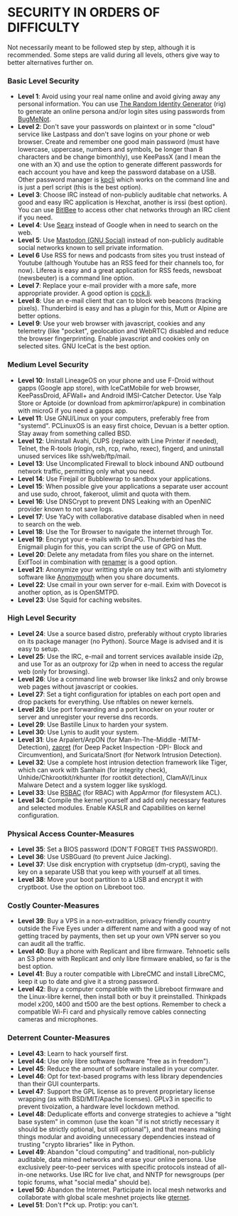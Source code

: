 # SECURITY IN ORDERS OF DIFFICULTY

Not necessarily meant to be followed step by step, although it is recommended. Some steps are valid during all levels, others give way to better alternatives further on.

### Basic Level Security

* __Level 1__: Avoid using your real name online and avoid giving away any personal information. You can use [The Random Identity Generator](http://rig.sourceforge.net/) (rig) to generate an online persona and/or login sites using passwords from [BugMeNot](http://bugmenot.com).
* __Level 2__: Don't save your passwords on plaintext or in some "cloud" service like Lastpass and don't save logins on your phone or web browser. Create and remember one good main password (must have lowercase, uppercase, numbers and symbols, be longer than 8 characters and be change bimonthly), use KeePassX (and I mean the one with an X) and use the option to generate different passwords for each account you have and keep the password database on a USB. Other password manager is [kpcli](https://github.com/alecsammon/kpcli) which works on the command line and is just a perl script (this is the best option).
* __Level 3__: Choose IRC instead of non-publicly auditable chat networks. A good and easy IRC application is Hexchat, another is irssi (best option). You can use [BitlBee](https://wiki.bitlbee.org/) to access other chat networks through an IRC client if you need.
* __Level 4__: Use [Searx](https://github.com/asciimoo/searx/wiki/Searx-instances) instead of Google when in need to search on the web.
* __Level 5__: Use [Mastodon (GNU Social)](https://joinmastodon.org/) instead of non-publicly auditable social networks known to sell private information.
* __Level 6__ Use RSS for news and podcasts from sites you trust instead of Youtube (although Youtube has an RSS feed for their channels too, for now). Liferea is easy and a great application for RSS feeds, newsboat (newsbeuter) is a command line option.
* __Level 7__: Replace your e-mail provider with a more safe, more appropriate provider. A good option is [cock.li](https://cock.li/).
* __Level 8__: Use an e-mail client that can to block web beacons (tracking pixels). Thunderbird is easy and has a plugin for this, Mutt or Alpine are better options.
* __Level 9__: Use your web browser with javascript, cookies and any telemetry (like "pocket", geolocation and WebRTC) disabled and reduce the browser fingerprinting. Enable javascript and cookies only on selected sites. GNU IceCat is the best option.

### Medium Level Security

* __Level 10__: Install LineageOS on your phone and use F-Droid without gapps (Google app store), with IceCatMobile for web browser, KeePassDroid, AFWall+ and Android IMSI-Catcher Detector. Use Yalp Store or Aptoide (or download from apkmirror/apkpure) in combination with microG if you need a gapps app.
* __Level 11__: Use GNU/Linux on your computers, preferably free from "systemd". PCLinuxOS is an easy first choice, Devuan is a better option. Stay away from something called BSD.
* __Level 12__: Uninstall Avahi, CUPS (replace with Line Printer if needed), Telnet, the R-tools (rlogin, rsh, rcp, rwho, rexec), fingerd, and uninstall unused services like ssh/web/ftp/mail.
* __Level 13__: Use Uncomplicated Firewall to block inbound AND outbound network traffic, permitting only what you need.
* __Level 14__: Use Firejail or Bubblewrap to sandbox your applications.
* __Level 15__: When possible give your applications a separate user account and use sudo, chroot, fakeroot, ulimit and quota with them.
* __Level 16__: Use DNSCrypt to prevent DNS Leaking with an OpenNIC provider known to not save logs.
* __Level 17__: Use YaCy with collaborative database disabled when in need to search on the web.
* __Level 18__: Use the Tor Browser to navigate the internet through Tor.
* __Level 19__: Encrypt your e-mails with GnuPG. Thunderbird has the Enigmail plugin for this, you can script the use of GPG on Mutt.
* __Level 20__: Delete any metadata from files you share on the internet. ExifTool in combination with [renamer](https://github.com/CaptainBlacklace/Renamer) is a good option.
* __Level 21__: Anonymize your writting style on any text with anti stylometry software like [Anonymouth](https://github.com/psal/anonymouth) when you share documents.
* __Level 22__: Use cmail in your own server for e-mail. Exim with Dovecot is another option, as is OpenSMTPD.
* __Level 23__: Use Squid for caching websites.

### High Level Security

* __Level 24__: Use a source based distro, preferably without crypto libraries on its package manager (no Python). Source Mage is advised and it is easy to setup.
* __Level 25__: Use the IRC, e-mail and torrent services available inside i2p, and use Tor as an outproxy for i2p when in need to access the regular web (only for browsing).
* __Level 26__: Use a command line web browser like links2 and only browse web pages without javascript or cookies.
* __Level 27__: Set a tight configuration for iptables on each port open and drop packets for everything. Use nftables on newer kernels.
* __Level 28__: Use port forwarding and a port knocker on your router or server and unregister your reverse dns records.
* __Level 29__: Use Bastille Linux to harden your system.
* __Level 30__: Use Lynis to audit your system.
* __Level 31__: Use Arpalert/ArpON (for Man-In-The-Middle -MITM- Detection), [zapret](https://github.com/bol-van/zapret) (for Deep Packet Inspection -DPI- Block and Circumvention), and Suricata/Snort (for Network Intrusion Detection).
* __Level 32__: Use a complete host intrusion detection framework like Tiger, which can work with Samhain (for integrity check), Unhide/Chkrootkit/rkhunter (for rootkit detection), ClamAV/Linux Malware Detect and a system logger like sysklogd.
* __Level 33__: Use [RSBAC](https://www.rsbac.org/) (for RBAC) with AppArmor (for filesystem ACL).
* __Level 34__: Compile the kernel yourself and add only necessary features and selected modules. Enable KASLR and Capabilities on kernel configuration.

### Physical Access Counter-Measures

* __Level 35__: Set a BIOS password (DON'T FORGET THIS PASSWORD!).
* __Level 36__: Use USBGuard (to prevent Juice Jacking).
* __Level 37__: Use disk encryption with cryptsetup (dm-crypt), saving the key on a separate USB that you keep with yourself at all times.
* __Level 38__: Move your boot partition to a USB and encrypt it with cryptboot. Use the option on Libreboot too.

### Costly Counter-Measures

* __Level 39__: Buy a VPS in a non-extradition, privacy friendly country outside the Five Eyes under a different name and with a good way of not getting traced by payments, then set up your own VPN server so you can audit all the traffic.
* __Level 40__: Buy a phone with Replicant and libre firmware. Tehnoetic sells an S3 phone with Replicant and only libre firmware enabled, so far is the best option.
* __Level 41__: Buy a router compatible with LibreCMC and install LibreCMC, keep it up to date and give it a strong password.
* __Level 42__: Buy a computer compatible with the Libreboot firmware and the Linux-libre kernel, then install both or buy it preinstalled. Thinkpads model x200, t400 and t500 are the best options. Remember to check a compatible Wi-Fi card and physically remove cables connecting cameras and microphones.

### Deterrent Counter-Measures

* __Level 43__: Learn to hack yourself first.
* __Level 44__: Use only libre software (software "free as in freedom").
* __Level 45__: Reduce the amount of software installed in your computer.
* __Level 46__: Opt for text-based programs with less library dependencies than their GUI counterparts.
* __Level 47__: Support the GPL license as to prevent proprietary license wrapping (as with BSD/MIT/Apache licenses). GPLv3 in specific to prevent tivoization, a hardware level lockdown method.
* __Level 48__: Deduplicate efforts and converge strategies to achieve a "tight base system" in common (use the koan "if is not strictly necessary it should be strictly optional, but still optional"), and that means making things modular and avoiding unnecessary dependencies instead of trusting "crypto libraries" like in Python.
* __Level 49__: Abandon "cloud computing" and traditional, non-publicly auditable, data mined networks and erase your online persona. Use exclusively peer-to-peer services with specific protocols instead of all-in-one networks. Use IRC for live chat, and NNTP for newsgroups (per topic forums, what "social media" should be).
* __Level 50__: Abandon the Internet. Participate in local mesh networks and collaborate with global scale meshnet projects like [gternet](https://mesh.gentoo.today/wiki/Main_Page).
* __Level 51__: Don't f\*ck up. Protip: you can't.

